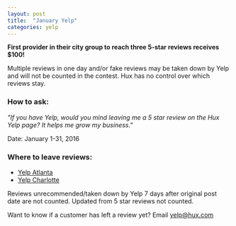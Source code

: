 ```yaml
---
layout: post
title:  "January Yelp"
categories: yelp
---
```


**First provider in their city group to reach three 5-star reviews receives $100!**

Multiple reviews in one day and/or fake reviews may be taken down by Yelp and will not be counted in the contest. Hux has no control over which reviews stay.

### How to ask:

_"If you have Yelp, would you mind leaving me a 5 star review on the Hux Yelp page? It helps me grow my business."_

Date: January 1-31, 2016

### Where to leave reviews:

- [Yelp Atlanta](https://www.yelp.com/biz/hux-atlanta-7)
- [Yelp Charlotte](https://www.yelp.com/biz/hux-charlotte)

Reviews unrecommended/taken down by Yelp 7 days after original post date are not counted. Updated from 5 star reviews not counted.

Want to know if a customer has left a review yet? Email yelp@hux.com